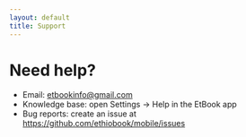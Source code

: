 ```yaml
---
layout: default
title: Support
---
```

# Need help?

- Email: [etbookinfo@gmail.com](mailto:etbookinfo@gmail.com)
- Knowledge base: open Settings -> Help in the EtBook app
- Bug reports: create an issue at https://github.com/ethiobook/mobile/issues
